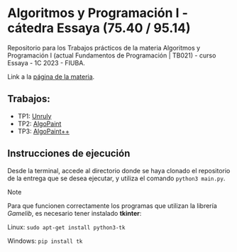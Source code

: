 # Algoritmos y Programación I - cátedra Essaya (75.40 / 95.14)

Repositorio para los Trabajos prácticos de la materia Algoritmos y Programación I (actual Fundamentos de Programación | TB021) - curso Essaya - 1C 2023 - FIUBA.

Link a la [página de la materia](https://algoritmos1rw.ddns.net/).

## Trabajos:

- TP1: [Unruly](TP1-Unruly/README.md)
- TP2: [AlgoPaint](TP2-AlgoPaint/README.md)
- TP3: [AlgoPaint++](TP3-AlgoPaint++/README.md)

## Instrucciones de ejecución

Desde la terminal, accede al directorio donde se haya clonado el repositorio de la entrega que se desea ejecutar, y utiliza el comando `python3 main.py`.

> [!NOTE]
> Para que funcionen correctamente los programas que utilizan la librería _Gamelib_, es necesario tener instalado **tkinter**:
>
>Linux: `sudo apt-get install python3-tk`
>
>Windows: `pip install tk`
>